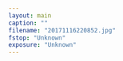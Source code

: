 ```yaml
---
layout: main
caption: ""
filename: "20171116220852.jpg"
fstop: "Unknown"
exposure: "Unknown"
---
```

